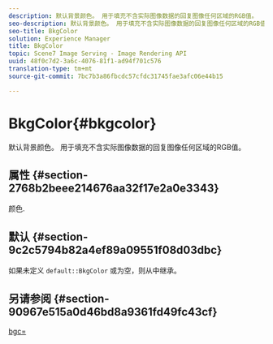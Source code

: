 ```yaml
---
description: 默认背景颜色。 用于填充不含实际图像数据的回复图像任何区域的RGB值。
seo-description: 默认背景颜色。 用于填充不含实际图像数据的回复图像任何区域的RGB值。
seo-title: BkgColor
solution: Experience Manager
title: BkgColor
topic: Scene7 Image Serving - Image Rendering API
uuid: 48f0c7d2-3a6c-4076-81f1-ad94f701c576
translation-type: tm+mt
source-git-commit: 7bc7b3a86fbcdc57cfdc31745fae3afc06e44b15

---
```



# BkgColor{#bkgcolor}

默认背景颜色。 用于填充不含实际图像数据的回复图像任何区域的RGB值。

## 属性 {#section-2768b2beee214676aa32f17e2a0e3343}

颜色.

## 默认 {#section-9c2c5794b82a4ef89a09551f08d03dbc}

如果未定义 `default::BkgColor` 或为空，则从中继承。

## 另请参阅 {#section-90967e515a0d46bd8a9361fd49fc43cf}

[bgc=](../../../../../is-api/http-ref/image-serving-api-ref/c-http-protocol-reference/c-command-reference/r-bgc.md#reference-53376175f617446fbe5c69120f834b88)

